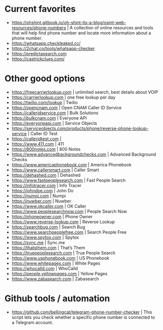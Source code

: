 # Current favorites
- https://ohshint.gitbook.io/oh-shint-its-a-blog/osint-web-resources/phone-numbers | A collection of online resources and tools that will help find phone number and locate more information about a phone number.
- https://whatsapp.checkleaked.cc/
- https://2chat.co/tools/whatsapp-checker
- https://predictasearch.com
- https://castrickclues.com/

# Other good options
- https://freecarrierlookup.com | unlimited search, best details about VOIP
- https://carrierlookup.com | one free lookup per day
- https://twilio.com/lookup | Twilio
- https://opencnam.com | Open CNAM Caller ID Service 
- https://calleridservice.com | Bulk Solutions
- https://bulkcnam.com | Everyone API
- https://everyoneapi.com | Service Objects
- https://serviceobjects.com/products/phone/reverse-phone-lookup-service | Caller ID Test
- https://calleridtest.com | 
- https://www.411.com | 411
- https://800notes.com | 800 Notes
- https://www.advancedbackgroundchecks.com | Advanced Background Checks
- https://www.americaphonebook.com | America Phonebook
- https://www.callersmart.com | Caller Smart
- https://dehashed.com | Dehashed
- https://www.fastpeoplesearch.com | Fast People Search
- https://infotracer.com | Info Tracer
- https://johndoe.com | John Do
- https://numpi.com | Numpi
- https://nuwber.com | Nuwber
- https://www.okcaller.com | OK Caller
- https://www.peoplesearchnow.com | People Search Now
- https://phoneowner.com | Phone Owner
- https://www.reverse-lookup.com | Reverse Lookup
- https://searchbug.com | Search Bug
- https://www.searchpeoplefree.com | Search People Free
- https://www.spytox.com | Spytox
- https://sync.me | Sync.me
- https://thatsthem.com | That’s Them
- https://truepeoplesearch.com | True People Search
- https://www.usphonebook.com | US Phonebook
- https://www.whitepages.com | White Pages
- https://whocalld.com | WhoCalld
- https://people.yellowpages.com | Yellow Pages
- https://www.zabasearch.com | Zabasearch

# Github tools / automation
- https://github.com/bellingcat/telegram-phone-number-checker | This script lets you check whether a specific phone number is connected to a Telegram account.
